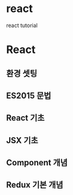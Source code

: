 # react
react tutorial

# React

## 환경 셋팅
## ES2015 문법
## React 기초 
## JSX 기초
## Component 개념
## Redux 기본 개념

